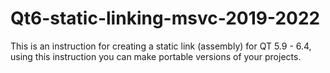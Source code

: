 # Qt6-static-linking-msvc-2019-2022
This is an instruction for creating a static link (assembly) for QT 5.9 - 6.4, using this instruction you can make portable versions of your projects.
